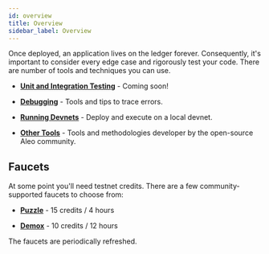 ```yaml
---
id: overview
title: Overview
sidebar_label: Overview
---
```


Once deployed, an application lives on the ledger forever. Consequently, it's important to consider every edge case and rigorously test your code. There are number of tools and techniques you can use. 
- [**Unit and Integration Testing**](01_test_framework.md) - Coming soon!

- [**Debugging**](./02_debugger.md) - Tools and tips to trace errors.

- [**Running Devnets**](./03_devnet.md) - Deploy and execute on a local devnet.

- [**Other Tools**](./04_other.md) - Tools and methodologies developer by the open-source Aleo community.


## Faucets

At some point you'll need testnet credits. There are a few community-supported faucets to choose from:
- [**Puzzle**](https://dev.puzzle.online/faucet) - 15 credits / 4 hours

- [**Demox**](https://discord.com/channels/913160862670397510/1202322326230937640/1203135682873266207) - 10 credits / 12 hours

The faucets are periodically refreshed.


